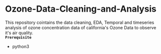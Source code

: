 # Ozone-Data-Cleaning-and-Analysis
This repository cointains the data cleaning, EDA, Temporal and timeseries analysis of ozone concentration data of california's Ozone Data to observe it's air quality.<br>
**`Prerequisite`**
- python3

